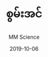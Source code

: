 ---
title: "စွမ်းအင်"
date: "2019-10-06"
tags: ['Mechanics']
featuredImage: '../images/energy.png'
author: "MM Science"
authorPic: '../images/author/MMScience.png'
type: 'video'
---